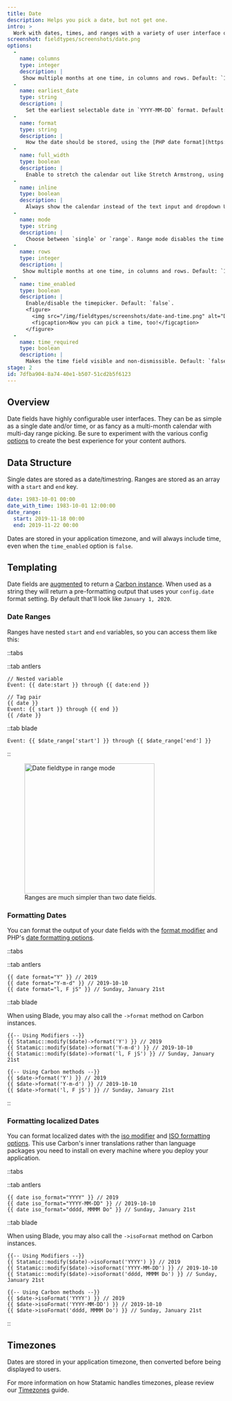 ```yaml
---
title: Date
description: Helps you pick a date, but not get one.
intro: >
  Work with dates, times, and ranges with a variety of user interface options that make you really enjoy basically just picking numbers from a table.
screenshot: fieldtypes/screenshots/date.png
options:
  -
    name: columns
    type: integer
    description: |
     Show multiple months at one time, in columns and rows. Default: `1`.
  -
    name: earliest_date
    type: string
    description: |
      Set the earliest selectable date in `YYYY-MM-DD` format. Default: `1900-01-01`.
  -
    name: format
    type: string
    description: |
      How the date should be stored, using the [PHP date format](https://www.php.net/manual/en/datetime.format.php). We recommend choosing a format which stores date & time.
  -
    name: full_width
    type: boolean
    description: |
      Enable to stretch the calendar out like Stretch Armstrong, using the maximum amount of available horizontal space. Default: `false`.
  -
    name: inline
    type: boolean
    description: |
      Always show the calendar instead of the text input and dropdown UI. Default: `false`.
  -
    name: mode
    type: string
    description: |
      Choose between `single` or `range`. Range mode disables the time picker. Default: `single`.
  -
    name: rows
    type: integer
    description: |
     Show multiple months at one time, in columns and rows. Default: `1`.
  -
    name: time_enabled
    type: boolean
    description: |
      Enable/disable the timepicker. Default: `false`.
      <figure>
        <img src="/img/fieldtypes/screenshots/date-and-time.png" alt="Date fieldtype with time enabled" width="492">
        <figcaption>Now you can pick a time, too!</figcaption>
      </figure>
  -
    name: time_required
    type: boolean
    description: |
      Makes the time field visible and non-dismissible. Default: `false`.
stage: 2
id: 7dfba904-8a74-40e1-b507-51cd2b5f6123
---
```


## Overview

Date fields have highly configurable user interfaces. They can be as simple as a single date and/or time, or as fancy as a multi-month calendar with multi-day range picking. Be sure to experiment with the various config [options](#options) to create the best experience for your content authors.

## Data Structure

Single dates are stored as a date/timestring. Ranges are stored as an array with a `start` and `end` key.

``` yaml
date: 1983-10-01 00:00
date_with_time: 1983-10-01 12:00:00
date_range:
  start: 2019-11-18 00:00
  end: 2019-11-22 00:00
```

Dates are stored in your application timezone, and will always include time, even when the `time_enabled` option is `false`.

## Templating

Date fields are [augmented](/augmentation) to return a [Carbon instance][carbon]. When used as a string they will return a pre-formatting output that uses your `config.date` format setting. By default that'll look like `January 1, 2020`.

### Date Ranges

Ranges have nested `start` and `end` variables, so you can access them like this:

::tabs

::tab antlers
```antlers
// Nested variable
Event: {{ date:start }} through {{ date:end }}

// Tag pair
{{ date }}
Event: {{ start }} through {{ end }}
{{ /date }}
```

::tab blade

```blade
Event: {{ $date_range['start'] }} through {{ $date_range['end'] }}
```

::

<figure>
  <img src="/img/fieldtypes/screenshots/date-range.png" alt="Date fieldtype in range mode" width="301">
  <figcaption>Ranges are much simpler than two date fields.</figcaption>
</figure>

### Formatting Dates

You can format the output of your date fields with the [format modifier](/modifiers/format) and PHP's [date formatting options](https://www.php.net/manual/en/function.date.php).

::tabs

::tab antlers
```antlers
{{ date format="Y" }} // 2019
{{ date format="Y-m-d" }} // 2019-10-10
{{ date format="l, F jS" }} // Sunday, January 21st
```

::tab blade

When using Blade, you may also call the `->format` method on Carbon instances.

```blade
{{-- Using Modifiers --}}
{{ Statamic::modify($date)->format('Y') }} // 2019
{{ Statamic::modify($date)->format('Y-m-d') }} // 2019-10-10
{{ Statamic::modify($date)->format('l, F jS') }} // Sunday, January 21st

{{-- Using Carbon methods --}}
{{ $date->format('Y') }} // 2019
{{ $date->format('Y-m-d') }} // 2019-10-10
{{ $date->format('l, F jS') }} // Sunday, January 21st
```

::

### Formatting localized Dates

You can format localized dates with the [iso modifier](/modifiers/iso_format) and [ISO formatting options](https://carbon.nesbot.com/docs/#api-localization). This use Carbon's inner translations rather than language packages you need to install on every machine where you deploy your application.

::tabs

::tab antlers
```antlers
{{ date iso_format="YYYY" }} // 2019
{{ date iso_format="YYYY-MM-DD" }} // 2019-10-10
{{ date iso_format="dddd, MMMM Do" }} // Sunday, January 21st
```

::tab blade

When using Blade, you may also call the `->isoFormat` method on Carbon instances.

```blade
{{-- Using Modifiers --}}
{{ Statamic::modify($date)->isoFormat('YYYY') }} // 2019
{{ Statamic::modify($date)->isoFormat('YYYY-MM-DD') }} // 2019-10-10
{{ Statamic::modify($date)->isoFormat('dddd, MMMM Do') }} // Sunday, January 21st

{{-- Using Carbon methods --}}
{{ $date->isoFormat('YYYY') }} // 2019
{{ $date->isoFormat('YYYY-MM-DD') }} // 2019-10-10
{{ $date->isoFormat('dddd, MMMM Do') }} // Sunday, January 21st

```

::

## Timezones

Dates are stored in your application timezone, then converted before being displayed to users.

For more information on how Statamic handles timezones, please review our [Timezones](/tips/timezones) guide.



[carbon]: https://carbon.nesbot.com/docs/
